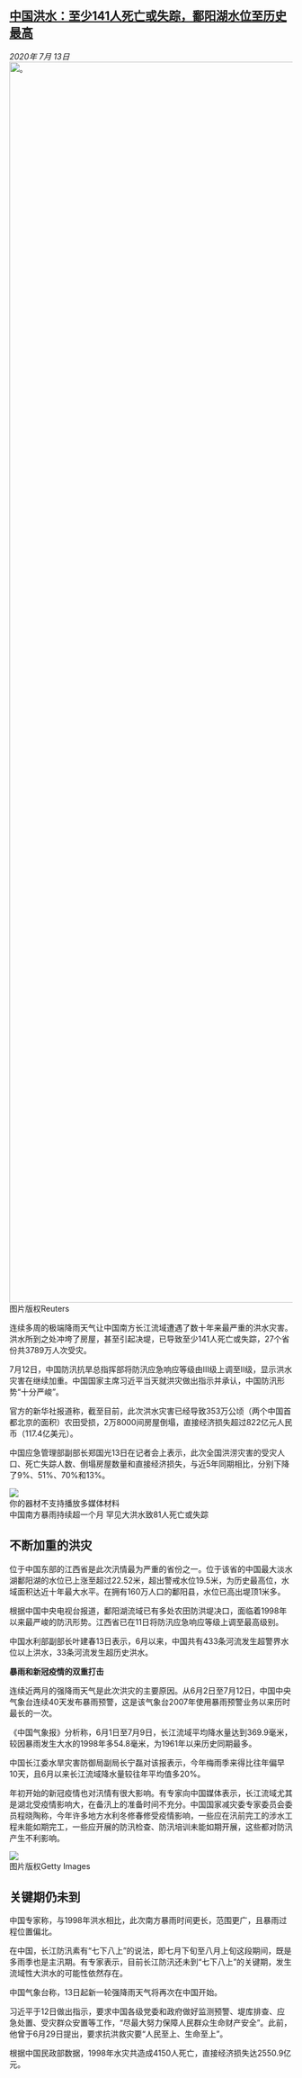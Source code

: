 <!--1594637121000-->
[中国洪水：至少141人死亡或失踪，鄱阳湖水位至历史最高](http://www.bbc.com/zhongwen/simp/chinese-news-53388985)
------

<div><i>2020年 7月 13日</i></div><div><div class="story-body__inner" property="articleBody"><div class="media-landscape no-caption full-width lead"><span class="image-and-copyright-container"><img class="js-image-replace" alt="。" src="https://images.weserv.nl/?url=ichef.bbci.co.uk/news/640/cpsprodpb/F11D/production/_113352716_jiangxifloodin2010.jpg" width="3144" height="2205"><span class="off-screen">图片版权</span><span class="story-image-copyright">Reuters</span></span></div><p class="story-body__introduction">连续多周的极端降雨天气让中国南方长江流域遭遇了数十年来最严重的洪水灾害。洪水所到之处冲垮了房屋，甚至引起决堤，已导致至少141人死亡或失踪，27个省份共3789万人次受灾。</p><div id="bbccom_mpu_3" class="bbccom_slot mpu-ad" aria-hidden="true"><div class="bbccom_advert"></div></div><p>7月12日，中国防汛抗旱总指挥部将防汛应急响应等级由Ⅲ级上调至Ⅱ级，显示洪水灾害在继续加重。中国国家主席习近平当天就洪灾做出指示并承认，中国防汛形势“十分严峻”。</p><p>官方的新华社报道称，截至目前，此次洪水灾害已经导致353万公顷（两个中国首都北京的面积）农田受损，2万8000间房屋倒塌，直接经济损失超过822亿元人民币（117.4亿美元）。</p><div id="bbccom_mpu_1_2" class="bbccom_slot mpu-ad" aria-hidden="true"><div class="bbccom_advert"></div></div><p>中国应急管理部副部长郑国光13日在记者会上表示，此次全国洪涝灾害的受灾人口、死亡失踪人数、倒塌房屋数量和直接经济损失，与近5年同期相比，分别下降了9%、51%、70%和13%。</p><div class="media-with-caption"><div class="player-with-placeholder"><img class="media-placeholder player-with-placeholder__image narrative-video-placeholder" src="https://images.weserv.nl/?url=ichef.bbci.co.uk/images/ic/720x405/p08jm4k7.jpg"><div class="player-with-placeholder__caption">你的器材不支持播放多媒体材料</div><div class="player-with-placeholder"><div class="media-player-wrapper"><div class="js-media-player-unprocessed media-player" data-playable='{"settings":{"counterName":"zhongwensimp.chinese_news.story.53388985.page","edition":"Asia","pageType":"eav2","uniqueID":"53388985","ui":{"locale":{"lang":"zh-hans"}},"externalEmbedUrl":"https:\/\/www.bbc.com\/zhongwen\/simp\/chinese-news-53388985\/embed","insideIframe":false,"statsObject":{"clipPID":"p08jm4js"},"playlistObject":{"title":"\u4e2d\u56fd\u5357\u65b9\u66b4\u96e8\u6301\u7eed\u8d85\u4e00\u4e2a\u6708 \u7f55\u89c1\u5927\u6d2a\u6c34\u81f481\u4eba\u6b7b\u4ea1\u6216\u5931\u8e2a","holdingImageURL":"https:\/\/ichef.bbci.co.uk\/images\/ic\/$recipe\/p08jm4k7.jpg","guidance":"","embedRights":"allowed","summary":"\u4e2d\u56fd\u5357\u65b9\u66b4\u96e8\u6301\u7eed\u8d85\u4e00\u4e2a\u6708 \u7f55\u89c1\u5927\u6d2a\u6c34\u81f481\u4eba\u6b7b\u4ea1\u6216\u5931\u8e2a","liveRewind":false,"simulcast":false,"items":[{"vpid":"p08jm4jv","live":false,"duration":136,"kind":"programme"}]}},"otherSettings":{"advertisingAllowed":true,"continuousPlayCfg":{"enabled":false},"isAutoplayOnForAudience":false}}'></div></div></div></div>    <figcaption class="media-with-caption__caption"><span class="off-screen"></span>中国南方暴雨持续超一个月 罕见大洪水致81人死亡或失踪</figcaption></div><h2 class="story-body__crosshead">不断加重的洪灾</h2><p>位于中国东部的江西省是此次汛情最为严重的省份之一。位于该省的中国最大淡水湖鄱阳湖的水位已上涨至超过22.52米，超出警戒水位19.5米，为历史最高位，水域面积达近十年最大水平。在拥有160万人口的鄱阳县，水位已高出堤顶1米多。</p><p>根据中国中央电视台报道，鄱阳湖流域已有多处农田防洪堤决口，面临着1998年以来最严峻的防汛形势。江西省已在11日将防汛应急响应等级上调至最高级别。</p><p>中国水利部副部长叶建春13日表示，6月以来，中国共有433条河流发生超警界水位以上洪水，33条河流发生超历史洪水。</p><p><strong>暴雨</strong><strong>和</strong><strong>新冠疫情</strong><strong>的双重打击</strong></p><p>连续近两月的强降雨天气是此次洪灾的主要原因。从6月2日至7月12日，中国中央气象台连续40天发布暴雨预警，这是该气象台2007年使用暴雨预警业务以来历时最长的一次。</p><p>《中国气象报》分析称，6月1日至7月9日，长江流域平均降水量达到369.9毫米，较因暴雨发生大水的1998年多54.8毫米，为1961年以来历史同期最多。</p><p>中国长江委水旱灾害防御局副局长宁磊对该报表示，今年梅雨季来得比往年偏早10天，且6月以来长江流域降水量较往年平均值多20%。</p><p>年初开始的新冠疫情也对汛情有很大影响。有专家向中国媒体表示，长江流域尤其是湖北受疫情影响大，在备汛上的准备时间不充分。中国国家减灾委专家委员会委员程晓陶称，今年许多地方水利冬修春修受疫情影响，一些应在汛前完工的涉水工程未能如期完工，一些应开展的防汛检查、防汛培训未能如期开展，这些都对防汛产生不利影响。</p><div class="media-landscape no-caption full-width"><span class="image-and-copyright-container"><img src="https://images.weserv.nl/?url=ichef.bbci.co.uk/news/640/cpsprodpb/31B5/production/_113352721_floodinguangzhouin2005.jpg"><br><span class="off-screen">图片版权</span><span class="story-image-copyright">Getty Images</span></span></div><h2 class="story-body__crosshead">关键期仍未到</h2><p>中国专家称，与1998年洪水相比，此次南方暴雨时间更长，范围更广，且暴雨过程位置偏北。</p><p>在中国，长江防汛素有“七下八上”的说法，即七月下旬至八月上旬这段期间，既是多雨季也是主汛期。有专家表示，目前长江防汛还未到“七下八上”的关键期，发生流域性大洪水的可能性依然存在。</p><p>中国气象台称，13日起新一轮强降雨天气将再次在中国开始。</p><p>习近平于12日做出指示，要求中国各级党委和政府做好监测预警、堤库排查、应急处置、受灾群众安置等工作，“尽最大努力保障人民群众生命财产安全”。此前，他曾于6月29日提出，要求抗洪救灾要“人民至上、生命至上”。</p><p>根据中国民政部数据，1998年水灾共造成4150人死亡，直接经济损失达2550.9亿元。</p></div></div>
